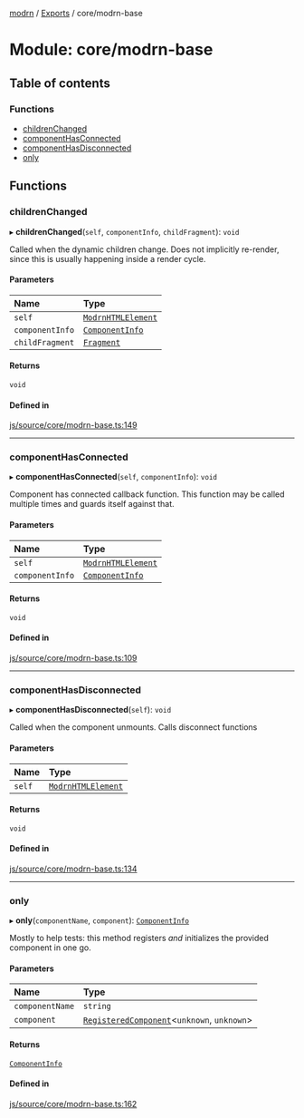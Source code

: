 [modrn](../README.md) / [Exports](../modules.md) / core/modrn-base

# Module: core/modrn-base

## Table of contents

### Functions

- [childrenChanged](core_modrn_base.md#childrenchanged)
- [componentHasConnected](core_modrn_base.md#componenthasconnected)
- [componentHasDisconnected](core_modrn_base.md#componenthasdisconnected)
- [only](core_modrn_base.md#only)

## Functions

### childrenChanged

▸ **childrenChanged**(`self`, `componentInfo`, `childFragment`): `void`

Called when the dynamic children change. Does not implicitly re-render, since this is usually happening
inside a render cycle.

#### Parameters

| Name | Type |
| :------ | :------ |
| `self` | [`ModrnHTMLElement`](../classes/core_types_modrn_html_element.ModrnHTMLElement.md) |
| `componentInfo` | [`ComponentInfo`](core_types_modrn_html_element.md#componentinfo) |
| `childFragment` | [`Fragment`](core_types_modrn_html_element.md#fragment) |

#### Returns

`void`

#### Defined in

[js/source/core/modrn-base.ts:149](https://github.com/alexbfr/modrn/blob/e23b9e9/modrn.ts/js/source/core/modrn-base.ts#L149)

___

### componentHasConnected

▸ **componentHasConnected**(`self`, `componentInfo`): `void`

Component has connected callback function. This function may be called multiple times and guards itself against that.

#### Parameters

| Name | Type |
| :------ | :------ |
| `self` | [`ModrnHTMLElement`](../classes/core_types_modrn_html_element.ModrnHTMLElement.md) |
| `componentInfo` | [`ComponentInfo`](core_types_modrn_html_element.md#componentinfo) |

#### Returns

`void`

#### Defined in

[js/source/core/modrn-base.ts:109](https://github.com/alexbfr/modrn/blob/e23b9e9/modrn.ts/js/source/core/modrn-base.ts#L109)

___

### componentHasDisconnected

▸ **componentHasDisconnected**(`self`): `void`

Called when the component unmounts. Calls disconnect functions

#### Parameters

| Name | Type |
| :------ | :------ |
| `self` | [`ModrnHTMLElement`](../classes/core_types_modrn_html_element.ModrnHTMLElement.md) |

#### Returns

`void`

#### Defined in

[js/source/core/modrn-base.ts:134](https://github.com/alexbfr/modrn/blob/e23b9e9/modrn.ts/js/source/core/modrn-base.ts#L134)

___

### only

▸ **only**(`componentName`, `component`): [`ComponentInfo`](core_types_modrn_html_element.md#componentinfo)

Mostly to help tests: this method registers *and* initializes the provided component in one go.

#### Parameters

| Name | Type |
| :------ | :------ |
| `componentName` | `string` |
| `component` | [`RegisteredComponent`](core_types_registered_component.md#registeredcomponent)<`unknown`, `unknown`\> |

#### Returns

[`ComponentInfo`](core_types_modrn_html_element.md#componentinfo)

#### Defined in

[js/source/core/modrn-base.ts:162](https://github.com/alexbfr/modrn/blob/e23b9e9/modrn.ts/js/source/core/modrn-base.ts#L162)
